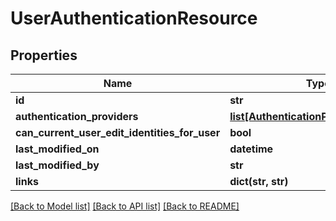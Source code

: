 # UserAuthenticationResource

## Properties
Name | Type | Description | Notes
------------ | ------------- | ------------- | -------------
**id** | **str** |  | [optional] 
**authentication_providers** | [**list[AuthenticationProviderElement]**](AuthenticationProviderElement.md) |  | [optional] 
**can_current_user_edit_identities_for_user** | **bool** |  | [optional] 
**last_modified_on** | **datetime** |  | [optional] 
**last_modified_by** | **str** |  | [optional] 
**links** | **dict(str, str)** |  | [optional] 

[[Back to Model list]](../README.md#documentation-for-models) [[Back to API list]](../README.md#documentation-for-api-endpoints) [[Back to README]](../README.md)

